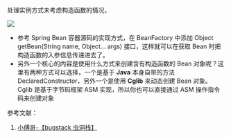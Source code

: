 处理实例方式未考虑构造函数的情况，

![](https://bugstack.cn/assets/images/spring/spring-4-01.png)

- 参考 Spring Bean 容器源码的实现方式，在 BeanFactory 中添加 Object getBean(String name, Object... args) 接口，这样就可以在获取 Bean 时把构造函数的入参信息传递进去了。
- 另外一个核心的内容是使用什么方式来创建含有构造函数的 Bean 对象呢？这里有两种方式可以选择，一个是基于 **Java** 本身自带的方法 DeclaredConstructor，另外一个是使用 **Cglib** 来动态创建 Bean 对象。Cglib 是基于字节码框架 ASM 实现，所以你也可以直接通过 ASM 操作指令码来创建对象

参考文献：
1. [小傅哥-【bugstack 虫洞栈】](https://bugstack.cn/)